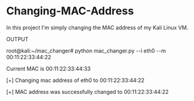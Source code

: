 # Changing-MAC-Address
In this project I'm simply changing the MAC address of my Kali Linux VM.


OUTPUT

root@kali:~/mac_changer# python mac_changer.py --i eth0 --m 00:11:22:33:44:22

Current MAC is 00:11:22:33:44:33

[+] Changing mac address of eth0 to 00:11:22:33:44:22

[+] MAC address was successfully changed to 00:11:22:33:44:22

